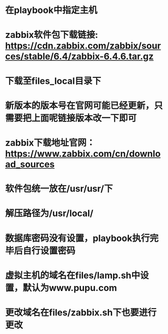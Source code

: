 # 在playbook中指定主机
# zabbix软件包下载链接: https://cdn.zabbix.com/zabbix/sources/stable/6.4/zabbix-6.4.6.tar.gz
# 下载至files_local目录下
# 新版本的版本号在官网可能已经更新，只需要把上面呢链接版本改一下即可
# zabbix下载地址官网：https://www.zabbix.com/cn/download_sources

# 软件包统一放在/usr/usr/下
# 解压路径为/usr/local/

# 数据库密码没有设置，playbook执行完毕后自行设置密码

# 虚拟主机的域名在files/lamp.sh中设置，默认为www.pupu.com 
# 更改域名在files/zabbix.sh下也要进行更改
